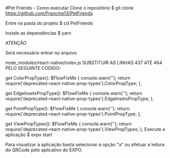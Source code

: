 ﻿#Pet Friends - Como executar
Clone o repositório
$ git clone https://github.com/Francine13/PetFriends

Entre na pasta do projeto
$ cd PetFriends

Instale as dependências
$ yarn

ATENÇÃO

Será necessário entrar no arquivo

node_modules/react-native/index.js 
SUBSTITUIR AS LINHAS 437 ATÉ 464 PELO SEGUINTE CODIGO:

get ColorPropType(): $FlowFixMe {
  console.warn('');
  return require('deprecated-react-native-prop-types').ColorPropType;
},

get EdgeInsetsPropType(): $FlowFixMe {
  console.warn('');
  return require('deprecated-react-native-prop-types').EdgeInsetsPropType;
},

get PointPropType(): $FlowFixMe {
  console.warn('');
  return require('deprecated-react-native-prop-types').PointPropType;
},

get ViewPropTypes(): $FlowFixMe {
  console.warn('');
  return require('deprecated-react-native-prop-types').ViewPropTypes;
},
Execute a aplicação
$ expo start

Para visualizar a aplicação basta selecionar a opção "a" ou efetuar a leitura do QRCode pelo aplicativo do EXPO.
